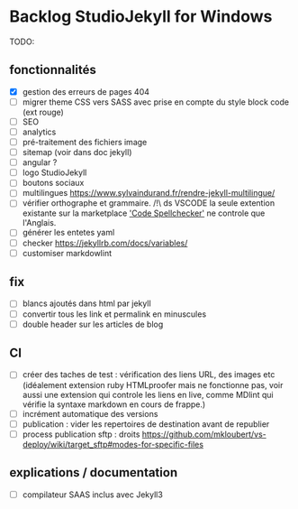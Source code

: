 # Backlog StudioJekyll for Windows

TODO:

## fonctionnalités

- [x] gestion des erreurs de pages 404
- [ ] migrer theme CSS vers SASS avec prise en compte du style block code (ext rouge)
- [ ] SEO
- [ ] analytics
- [ ] pré-traitement des fichiers image
- [ ] sitemap (voir dans doc jekyll)
- [ ] angular ?
- [ ] logo StudioJekyll
- [ ] boutons sociaux
- [ ] multilingues https://www.sylvaindurand.fr/rendre-jekyll-multilingue/
- [ ] vérifier orthographe et grammaire. /!\ ds VSCODE la seule extention existante sur la marketplace ['Code Spellchecker'](https://marketplace.visualstudio.com/items?itemName=streetsidesoftware.code-spell-checker) ne controle que l'Anglais.
- [ ] générer les entetes yaml
- [ ] checker https://jekyllrb.com/docs/variables/
- [ ] customiser markdowlint

## fix

- [ ] blancs ajoutés dans html par jekyll
- [ ] convertir tous les link et permalink en minuscules
- [ ] double header sur les articles de blog

## CI

- [ ] créer des taches de test : vérification des liens URL, des images etc (idéalement extension ruby HTMLproofer mais ne fonctionne pas, voir aussi une extension qui controle les liens en live, comme MDlint qui vérifie la syntaxe markdown en cours de frappe.)
- [ ] incrément automatique des versions
- [ ] publication : vider les repertoires de destination avant de republier
- [ ] process publication sftp : droits https://github.com/mkloubert/vs-deploy/wiki/target_sftp#modes-for-specific-files

## explications / documentation

- [ ] compilateur SAAS inclus avec Jekyll3